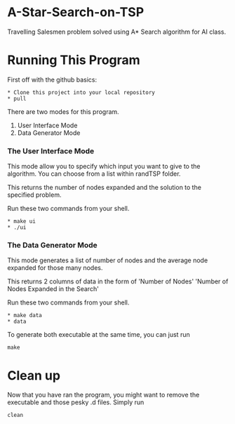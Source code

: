 # A-Star-Search-on-TSP
Travelling Salesmen problem solved using A* Search algorithm for AI class.

# Running This Program

First off with the github basics:
```
* Clone this project into your local repository
* pull
```

There are two modes for this program.

1. User Interface Mode
2. Data Generator Mode

### The User Interface Mode

This mode allow you to specify which input you want to give to the algorithm.
You can choose from a list within randTSP folder.

This returns the number of nodes expanded and the solution to the specified problem.

Run these two commands from your shell.
```
* make ui
* ./ui
```

### The Data Generator Mode

This mode generates a list of number of nodes and the average node expanded for those many nodes.

This returns 2 columns of data in the form of
'Number of Nodes' 'Number of Nodes Expanded in the Search'

Run these two commands from your shell.
```
* make data
* data
```

To generate both executable at the same time, you can just run
```
make
```

# Clean up

Now that you have ran the program, you might want to remove the executable and those pesky .d files.
Simply run
```
clean
```
